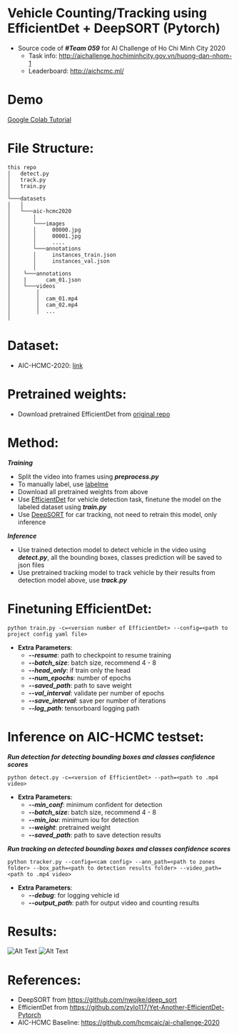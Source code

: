 # Vehicle Counting/Tracking using EfficientDet + DeepSORT (Pytorch)

- Source code of ***#Team 059*** for AI Challenge of Ho Chi Minh City 2020
  - Task info: http://aichallenge.hochiminhcity.gov.vn/huong-dan-nhom-1
  - Leaderboard: http://aichcmc.ml/

# Demo
[Google Colab Tutorial](./demo/AIC_HCMC.ipynb)

# File Structure:
```
this repo
│   detect.py
│   track.py
│   train.py
│
└───datasets  
│   │
│   └───aic-hcmc2020
│       │
│       └───images
│       │     00000.jpg
│       │     00001.jpg
│       │     ....
│       └───annotations
│       │     instances_train.json
│       │     instances_val.json
│       │
│    └───annotations
│    |      cam_01.json
│    └───videos
│        │   
│        │  cam_01.mp4
│        │  cam_02.mp4
│        │  ...
│           
```
# Dataset:
- AIC-HCMC-2020: [link](https://drive.google.com/file/d/1_OTum0QExyXYrlvrb6qIRJEL86ex0oZD/view?usp=sharing)

# Pretrained weights:
- Download pretrained EfficientDet from [original repo](https://github.com/zylo117/Yet-Another-EfficientDet-Pytorch)


# Method:
***Training***
- Split the video into frames using ***preprocess.py***
- To manually label, use [labelme](https://github.com/wkentaro/labelme)
- Download all pretrained weights from above
- Use [EfficientDet](https://arxiv.org/abs/1911.09070) for vehicle detection task, finetune the model on the labeled dataset using ***train.py***
- Use [DeepSORT](https://arxiv.org/abs/1703.07402) for car tracking, not need to retrain this model, only inference

***Inference***
- Use trained detection model to detect vehicle in the video using ***detect.py***, all the bounding boxes, classes prediction will be saved to json files
- Use pretrained tracking model to track vehicle by their results from detection model above, use ***track.py*** 

# Finetuning EfficientDet:
```
python train.py -c=<version number of EfficientDet> --config=<path to project config yaml file>
```
- **Extra Parameters**:
    - ***--resume***:     path to checkpoint to resume training
    - ***--batch_size***: batch size, recommend 4 - 8
    - ***--head_only***:  if train only the head
    - ***--num_epochs***: number of epochs
    - ***--saved_path***: path to save weight
    - ***--val_interval***: validate per number of epochs
    - ***--save_interval***: save per number of iterations
    - ***--log_path***:     tensorboard logging path 

# Inference on AIC-HCMC testset:
***Run detection for detecting bounding boxes and classes confidence scores***
```
python detect.py -c=<version of EfficientDet> --path=<path to .mp4 video>
```
- **Extra Parameters**:
    - ***--min_conf***:     minimum confident for detection
    - ***--batch_size***:   batch size, recommend 4 - 8
    - ***--min_iou***:      minimum iou for detection
    - ***--weight***:       pretrained weight
    - ***--saved_path***:   path to save detection results

***Run tracking on detected bounding boxes and classes confidence scores***
```
python tracker.py --config=<cam config> --ann_path=<path to zones folder> --box_path=<path to detection results folder> --video_path=<path to .mp4 video>
```
- **Extra Parameters**:
    - ***--debug***:        for logging vehicle id
    - ***--output_path***:   path for output video and counting results
    
# Results:

![Alt Text](results/cam09demo.gif)
![Alt Text](results/cam10_demo.gif)

# References:
- DeepSORT from https://github.com/nwojke/deep_sort
- EfficientDet from https://github.com/zylo117/Yet-Another-EfficientDet-Pytorch
- AIC-HCMC Baseline: https://github.com/hcmcaic/ai-challenge-2020
